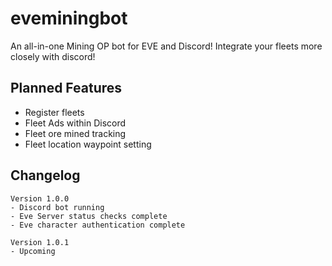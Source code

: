 # eveminingbot
An all-in-one Mining OP bot for EVE and Discord! Integrate your fleets more closely with discord!

## Planned Features
- Register fleets  
- Fleet Ads within Discord
- Fleet ore mined tracking
- Fleet location waypoint setting

## Changelog
```
Version 1.0.0
- Discord bot running
- Eve Server status checks complete
- Eve character authentication complete

Version 1.0.1
- Upcoming
```
